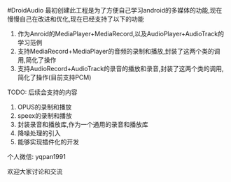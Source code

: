 #DroidAudio
最初创建此工程是为了方便自己学习android的多媒体的功能,现在慢慢自己在改进和优化,现在已经支持了以下的功能

1. 作为Anroid的MediaPlayer+MediaRecord,以及AudioPlayer+AudioTrack的学习范例
2. 支持MediaRecord+MediaPlayer的音频的录制和播放,封装了这两个类的调用,简化了操作
3. 支持AudioRecord+AudioTrack的录音的播放和录音,封装了这两个类的调用,简化了操作(目前支持PCM)

TODO: 
后续会支持的内容
1. OPUS的录制和播放
2. speex的录制和播放
3. 封装录音和播放库,作为一个通用的录音和播放库
4. 降噪处理的引入
5. 能够实现插件化的开发

个人微信: yqpan1991

欢迎大家讨论和交流
